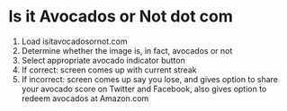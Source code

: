 # Is it Avocados or Not dot com

1. Load isitavocadosornot.com
2. Determine whether the image is, in fact, avocados or not
3. Select appropriate avocado indicator button
4. If correct: screen comes up with current streak
5. If incorrect: screen comes up say you lose, and gives option to share your avocado score on Twitter and Facebook, also gives option to redeem avocados at Amazon.com